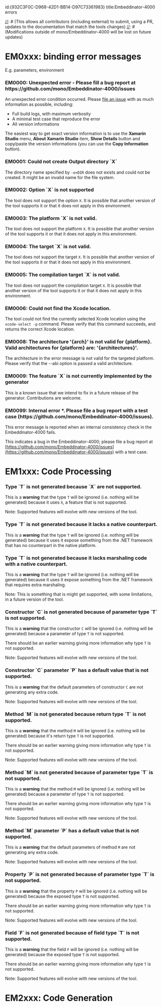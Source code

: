 ﻿id:{932C3F0C-D968-42D1-BB14-D97C73361983}
title:Embeddinator-4000 errors

[//]: # (The original file resides under https://github.com/mono/Embeddinator-4000/tree/master/docs/error.md)
[//]: # (This allows all contributors (including external) to submit, using a PR, updates to the documentation that match the tools changes)
[//]: # (Modifications outside of mono/Embeddinator-4000 will be lost on future updates)

# EM0xxx: binding error messages

E.g. parameters, environment

<!-- 0xxx: the generator itself, e.g. parameters, environment -->
<h3><a name="EM0000"/>EM0000: Unexpected error - Please fill a bug report at https://github.com/mono/Embeddinator-4000/issues</h3>

An unexpected error condition occurred. Please [file an issue](https://github.com/mono/Embeddinator-4000/issues) with as much information as possible, including:

* Full build logs, with maximum verbosity
* A minimal test case that reproduce the error
* All version informations

The easiest way to get exact version information is to use the **Xamarin Studio** menu, **About Xamarin Studio** item, **Show Details** button and copy/paste the version informations (you can use the **Copy Information** button).

<h3><a name="EM0001"/>EM0001: Could not create Output directory `X`</h3>

The directory name specified by `-o=DIR` does not exists and could not be created. It might be an invalid name for the file system.

<h3><a name="EM0002"/>EM0002: Option `X` is not supported</h3>

The tool does not support the option `X`. It is possible that another version of the tool supports it or that it does not apply in this environment.

<h3><a name="EM0003"/>EM0003: The platform `X` is not valid.</h3>

The tool does not support the platform `X`. It is possible that another version of the tool supports it or that it does not apply in this environment.

<h3><a name="EM0004"/>EM0004: The target `X` is not valid.</h3>

The tool does not support the target `X`. It is possible that another version of the tool supports it or that it does not apply in this environment.

<h3><a name="EM0005"/>EM0005: The compilation target `X` is not valid.</h3>

The tool does not support the compilation target `X`. It is possible that another version of the tool supports it or that it does not apply in this environment.

<h3><a name="EM0006"/>EM0006: Could not find the Xcode location.</h3>

The tool could not find the currently selected Xcode location using the `xcode-select -p` command. Please verify that this command succeeds, and returns the correct Xcode location.

<h3><a name="EM0008"/>EM0008: The architecture '{arch}' is not valid for {platform}. Valid architectures for {platform} are: '{architectures}'.</h3>

The architecture in the error message is not valid for the targeted platform. Please verify that the --abi option is passed a valid architecture.

<h3><a name="EM0009"/>EM0009: The feature `X` is not currently implemented by the generator</h3>

This is a known issue that we intend to fix in a future release of the generator. Contributions are welcome.

<h3><a name="EM0099"/>EM0099: Internal error *. Please file a bug report with a test case (https://github.com/mono/Embeddinator-4000/issues).</h3>

This error message is reported when an internal consistency check in the Embeddinator-4000 fails.

This indicates a bug in the Embeddinator-4000; please file a bug report at [https://github.com/mono/Embeddinator-4000/issues](https://github.com/mono/Embeddinator-4000/issues) with a test case.


<!-- 1xxx: code processing -->

# EM1xxx: Code Processing

<h3><a name="EM1010"/>Type `T` is not generated because `X` are not supported.</h3>

This is a **warning** that the type `T` will be ignored (i.e. nothing will be generated) because it uses `X`, a feature that is not supported.

Note: Supported features will evolve with new versions of the tool.


<h3><a name="EM1011"/>Type `T` is not generated because it lacks a native counterpart.</h3>

This is a **warning** that the type `T` will be ignored (i.e. nothing will be generated) because it uses it expose something from the .NET framework that has no counterpart in the native platform.


<h3><a name="EM1011"/>Type `T` is not generated because it lacks marshaling code with a native counterpart.</h3>

This is a **warning** that the type `T` will be ignored (i.e. nothing will be generated) because it uses it expose something from the .NET framework that requires extra marshaling.

Note: This is something that is might get supported, with some limitations, in a future version of the tool.


<h3><a name="EM1020"/>Constructor `C` is not generated because of parameter type `T` is not supported.</h3>

This is a **warning** that the constructor `C` will be ignored (i.e. nothing will be generated) because a parameter of type `T` is not supported.

There should be an earlier warning giving more information why type `T` is not supported.

Note: Supported features will evolve with new versions of the tool.


<h3><a name="EM1021"/>Constructor `C` parameter `P` has a default value that is not supported.</h3>

This is a **warning** that the default parameters of constructor `C` are not generating any extra code.

Note: Supported features will evolve with new versions of the tool.


<h3><a name="EM1030"/>Method `M` is not generated because return type `T` is not supported.</h3>

This is a **warning** that the method `M` will be ignored (i.e. nothing will be generated) because it's return type `T` is not supported.

There should be an earlier warning giving more information why type `T` is not supported.

Note: Supported features will evolve with new versions of the tool.


<h3><a name="EM1031"/>Method `M` is not generated because of parameter type `T` is not supported.</h3>

This is a **warning** that the method `M` will be ignored (i.e. nothing will be generated) because a parameter of type `T` is not supported.

There should be an earlier warning giving more information why type `T` is not supported.

Note: Supported features will evolve with new versions of the tool.


<h3><a name="EM1032"/>Method `M` parameter `P` has a default value that is not supported.</h3>

This is a **warning** that the default parameters of method `M` are not generating any extra code.

Note: Supported features will evolve with new versions of the tool.


<h3><a name="EM1040"/>Property `P` is not generated because of parameter type `T` is not supported.</h3>

This is a **warning** that the property `P` will be ignored (i.e. nothing will be generated) because the exposed type `T` is not supported.

There should be an earlier warning giving more information why type `T` is not supported.

Note: Supported features will evolve with new versions of the tool.


<h3><a name="EM1050"/>Field `F` is not generated because of field type `T` is not supported.</h3>

This is a **warning** that the field `F` will be ignored (i.e. nothing will be generated) because the exposed type `T` is not supported.

There should be an earlier warning giving more information why type `T` is not supported.

Note: Supported features will evolve with new versions of the tool.


<!-- 2xxx: code generation -->

# EM2xxx: Code Generation


<!-- 3xxx: reserved -->
<!-- 4xxx: reserved -->
<!-- 5xxx: reserved -->
<!-- 6xxx: reserved -->
<!-- 7xxx: reserved -->
<!-- 8xxx: reserved -->
<!-- 9xxx: reserved -->
